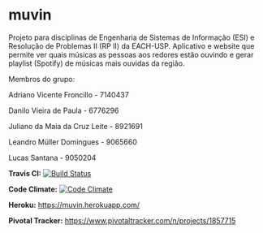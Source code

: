 # muvin
Projeto para disciplinas de Engenharia de Sistemas de Informação (ESI) e Resolução de Problemas II (RP II) da EACH-USP.
Aplicativo e website que permite ver quais músicas as pessoas aos redores estão ouvindo e gerar playlist (Spotify) de músicas  mais ouvidas da região.  

Membros do grupo:

Adriano Vicente Froncillo - 7140437

Danilo Vieira de Paula - 6776296

Juliano da Maia da Cruz Leite - 8921691

Leandro Müller Domingues - 9065660

Lucas Santana - 9050204

**Travis CI:** 
[![Build Status](https://travis-ci.org/julianomcl/muvin.svg?branch=master)](https://travis-ci.org/julianomcl/muvin)

**Code Climate:**
[![Code Climate](https://codeclimate.com/github/julianomcl/muvin/badges/gpa.svg)](https://codeclimate.com/github/julianomcl/muvin)

**Heroku:** https://muvin.herokuapp.com/

**Pivotal Tracker:** https://www.pivotaltracker.com/n/projects/1857715